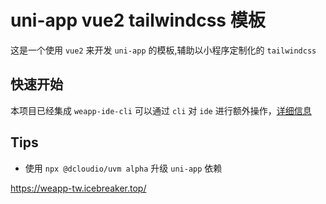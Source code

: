# uni-app vue2 tailwindcss 模板

这是一个使用 `vue2` 来开发 `uni-app` 的模板,辅助以小程序定制化的 `tailwindcss`

## 快速开始

本项目已经集成 `weapp-ide-cli` 可以通过 `cli` 对 `ide` 进行额外操作，[详细信息](https://www.npmjs.com/package/weapp-ide-cli)

## Tips

- 使用 `npx @dcloudio/uvm alpha` 升级 `uni-app` 依赖

<https://weapp-tw.icebreaker.top/>
